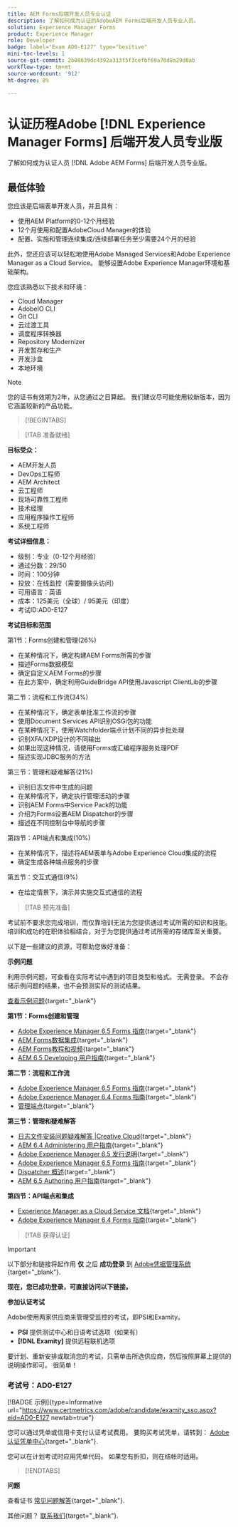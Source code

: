```yaml
---
title: AEM Forms后端开发人员专业认证
description: 了解如何成为认证的AdobeAEM Forms后端开发人员专业人员。
solution: Experience Manager Forms
product: Experience Manager
role: Developer
badge: label="Exam AD0-E127" type="besitive"
mini-toc-levels: 1
source-git-commit: 2b08639dc4392a313f5f3cefbf69a78d8a29d0ab
workflow-type: tm+mt
source-wordcount: '912'
ht-degree: 8%

---
```


# 认证历程Adobe [!DNL Experience Manager Forms] 后端开发人员专业版

了解如何成为认证人员 [!DNL Adobe AEM Forms] 后端开发人员专业版。

## 最低体验

您应该是后端表单开发人员，并且具有：

* 使用AEM Platform的0-12个月经验
* 12个月使用和配置AdobeCloud Manager的体验
* 配置、实施和管理连续集成/连续部署任务至少需要24个月的经验

此外，您还应该可以轻松地使用Adobe Managed Services和Adobe Experience Manager as a Cloud Service。 能够设置Adobe Experience Manager环境和基础架构。

您应该熟悉以下技术和环境：

* Cloud Manager
* AdobeIO CLI
* Git CLI
* 云过渡工具
* 调度程序转换器
* Repository Modernizer
* 开发暂存和生产
* 开发沙盒
* 本地环境

>[!NOTE]
>
>您的证书有效期为2年，从您通过之日算起。 我们建议尽可能使用较新版本，因为它涵盖较新的产品功能。

>[!BEGINTABS]

>[!TAB 准备就绪]

**目标受众：**

* AEM开发人员
* DevOps工程师
* AEM Architect
* 云工程师
* 现场可靠性工程师
* 技术经理
* 应用程序操作工程师
* 系统工程师

**考试详细信息：**

* 级别：专业（0-12个月经验）
* 通过分数：29/50
* 时间：100分钟
* 投放：在线监控（需要摄像头访问）
* 可用语言：英语
* 成本：125美元（全球）/ 95美元（印度）
* 考试ID:AD0-E127

**考试目标和范围**

第1节：Forms创建和管理(26%)

* 在某种情况下，确定构建AEM Forms所需的步骤
* 描述Forms数据模型
* 确定自定义AEM Forms的步骤
* 在此方案中，确定利用GuideBridge API使用Javascript ClientLib的步骤

第二节：流程和工作流(34%)

* 在某种情况下，确定表单批准工作流的步骤
* 使用Document Services API识别OSGi包的功能
* 在某种情况下，使用Watchfolder端点计划不同的异步批处理
* 识别XFA/XDP设计的不同输出
* 如果出现这种情况，请使用Forms或汇编程序服务处理PDF
* 描述实现JDBC服务的方法

第三节：管理和疑难解答(21%)

* 识别日志文件中生成的问题
* 在某种情况下，确定执行管理活动的步骤
* 识别AEM Forms中Service Pack的功能
* 介绍为Forms设置AEM Dispatcher的步骤
* 描述在不同控制台中导航的步骤

第四节：API端点和集成(10%)

* 在某种情况下，描述将AEM表单与Adobe Experience Cloud集成的流程
* 确定生成各种端点服务的步骤

第五节：交互式通信(9%)

* 在给定情景下，演示并实施交互式通信的流程

>[!TAB 预先准备]

考试前不要求您完成培训，而仅靠培训无法为您提供通过考试所需的知识和技能。 培训和成功的在职体验相结合，对于为您提供通过考试所需的存储库至关重要。

以下是一些建议的资源，可帮助您做好准备：

**示例问题**

利用示例问题，可查看在实际考试中遇到的项目类型和格式。 无需登录。 不会存储示例问题的结果，也不会预测实际的测试结果。

[查看示例问题](https://scorpion.caveon.com/launchpad/ad0-e127-adobe-experience-manager-backend-forms-developer-professional-copy-7s2acv){target="_blank"}

**第1节：Forms创建和管理**

* [Adobe Experience Manager 6.5 Forms 指南](https://experienceleague.adobe.com/docs/experience-manager-65/forms/home.html?lang=en){target="_blank"}
* [AEM Forms数据集成](https://experienceleague.adobe.com/docs/experience-manager-65/forms/form-data-model/data-integration.html?lang=en#data-integration-overview){target="_blank"}
* [AEM Forms教程和视频](https://experienceleague.adobe.com/docs/experience-manager-learn/forms/overview.html?lang=en){target="_blank"}
* [AEM 6.5 Developing 用户指南](https://experienceleague.adobe.com/docs/experience-manager-65/developing/home.html?lang=en){target="_blank"}

**第二节：流程和工作流**

* [Adobe Experience Manager 6.5 Forms 指南](https://experienceleague.adobe.com/docs/experience-manager-65/forms/home.html?lang=en){target="_blank"}
* [Adobe Experience Manager 6.4 Forms 指南](https://experienceleague.adobe.com/docs/experience-manager-64/forms/home.html?lang=en){target="_blank"}
* [管理端点](https://help.adobe.com/en_US/AEMForms/6.1/AdminHelp/WS92d06802c76abadb-5145d5d12905ce07e7-7ff6.2.html#WS92d06802c76abadb1c01fa7512905cdf2c9-7fd9.2){target="_blank"}

**第三节：管理和疑难解答**

* [日志文件安装问题疑难解答 |Creative Cloud](https://helpx.adobe.com/creative-cloud/kb/troubleshoot-install-logs-cc.html){target="_blank"}
* [AEM 6.4 Administering 用户指南](https://experienceleague.adobe.com/docs/experience-manager-64/administering/home.html?lang=en){target="_blank"}
* [Adobe Experience Manager 6.5 发行说明](https://experienceleague.adobe.com/docs/experience-manager-65/release-notes/home.html?lang=en){target="_blank"}
* [Adobe Experience Manager 6.5 Forms 指南](https://experienceleague.adobe.com/docs/experience-manager-65/forms/home.html?lang=en){target="_blank"}
* [Dispatcher 概述](https://experienceleague.adobe.com/docs/experience-manager-dispatcher/using/dispatcher.html?lang=en){target="_blank"}
* [AEM 6.5 Authoring 用户指南](https://experienceleague.adobe.com/docs/experience-manager-65/authoring/home.html?lang=en){target="_blank"}

**第四节：API端点和集成**

* [Experience Manager as a Cloud Service 文档](https://experienceleague.adobe.com/docs/experience-manager-cloud-service/content/home.html?lang=zh-Hans){target="_blank"}
* [Adobe Experience Manager 6.4 Forms 指南](https://experienceleague.adobe.com/docs/experience-manager-64/forms/home.html?lang=en){target="_blank"}

>[!TAB 获得认证]

>[!IMPORTANT]
>
>以下部分和链接将起作用 **仅**  之后 **成功登录** 到 [Adobe凭据管理系统](http://www.certmetrics.com/adobe){target="_blank"}.

**现在，您已成功登录，可直接访问以下链接。**

**参加认证考试**

Adobe使用两家供应商来管理受监控的考试，即PSI和Examity。

* **PSI** 提供测试中心和日语考试选项（如果有）
* **[!DNL Examity]** 提供远程联机选项

要计划、重新安排或取消您的考试，只需单击所选供应商，然后按照屏幕上提供的说明操作即可。 很简单！

### 考试号：AD0-E127

[!BADGE 示例]{type=Informative url="https://www.certmetrics.com/adobe/candidate/examity_sso.aspx?eid=AD0-E127 newtab=true"}

您可以通过凭单或信用卡支付认证考试费用。 要购买考试凭单，请转到： [Adobe认证凭单中心](https://market.xvoucher.com/adobe/global){target="_blank"}.

您可以在计划考试时应用凭单代码。 如果您有折扣，则在结帐时适用。

>[!ENDTABS]

**问题**

查看证书 [常见问题解答](https://experienceleague.adobe.com/docs/certification/certification/faq.html?lang=en){target="_blank"}.

其他问题？ [联系我们](mailto:certif@adobe.com){target="_blank"}.
